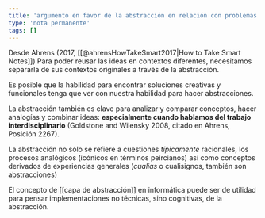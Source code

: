 ```yaml
---
title: 'argumento en favor de la abstracción en relación con problemas concretos'
type: 'nota permanente'
tags: []
---
```


Desde Ahrens (2017, [[@ahrensHowTakeSmart2017|How to Take Smart Notes]])
Para poder reusar las ideas en contextos diferentes, necesitamos separarla de sus contextos originales a través de la abstracción.

Es posible que la habilidad para encontrar soluciones creativas y funcionales tenga que ver con nuestra habilidad para hacer abstracciones.

La abstracción también es clave para analizar y comparar conceptos, hacer analogías y combinar ideas: **especialmente cuando hablamos del trabajo interdisciplinario** (Goldstone and Wilensky 2008, citado en Ahrens, Posición 2267).

La abstracción no sólo se refiere a cuestiones *típicamente* racionales, los procesos analógicos (icónicos en términos peircianos) así como conceptos derivados de experiencias generales (*cualias* o cualisignos, también son abstracciones)

El concepto de [[capa de abstracción]] en informática puede ser de utilidad para pensar implementaciones no técnicas, sino cognitivas, de la abstracción.